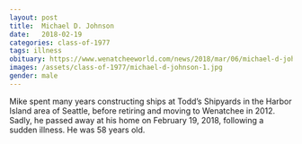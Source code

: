 ```yaml
---
layout: post
title:  Michael D. Johnson
date:   2018-02-19
categories: class-of-1977
tags: illness
obituary: https://www.wenatcheeworld.com/news/2018/mar/06/michael-d-johnson-1/
images: /assets/class-of-1977/michael-d-johnson-1.jpg
gender: male
---
```

Mike spent many years constructing ships at Todd’s Shipyards in the Harbor Island area of Seattle, before retiring and moving to Wenatchee in 2012. Sadly, he passed away at his home on February 19, 2018, following a sudden illness. He was 58 years old.
